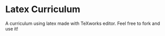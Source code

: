 # Latex Curriculum

A curriculum using latex made with TeXworks editor. Feel free to fork and use it!
